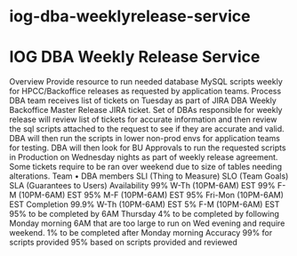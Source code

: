 # iog-dba-weeklyrelease-service
IOG DBA Weekly Release Service
===================================
Overview
Provide resource to run needed database MySQL scripts weekly for HPCC/Backoffice releases as requested by application teams. 
Process
DBA team receives list of tickets on Tuesday as part of JIRA DBA Weekly Backoffice Master Release JIRA ticket. Set of DBAs responsible for weekly release will review list of tickets for accurate information and then review the sql scripts attached to the request to see if they are accurate and valid. DBA will then run the scripts in lower non-prod envs for application teams for testing. DBA will then look for BU Approvals to run the requested scripts in Production on Wednesday nights as part of weekly release agreement.  Some tickets require to be ran over weekend due to size of tables needing alterations.
Team
•	DBA members
SLI (Thing to Measure)	SLO (Team Goals)	SLA (Guarantees to Users)
Availability	99% W-Th (10PM-6AM) EST
99% F-M (10PM-6AM) EST
	95% M-F (10PM-6AM) EST
95% Fri-Mon (10PM-6AM) EST
Completion	99.9% W-Th (10PM-6AM) EST
5% F-M (10PM-6AM) EST	95% to be completed by 6AM Thursday
4% to be completed by following Monday morning 6AM that are too large to run on Wed evening and require weekend.
1% to be completed after Monday morning 
Accuracy	99% for scripts provided	95% based on scripts provided and reviewed

 
